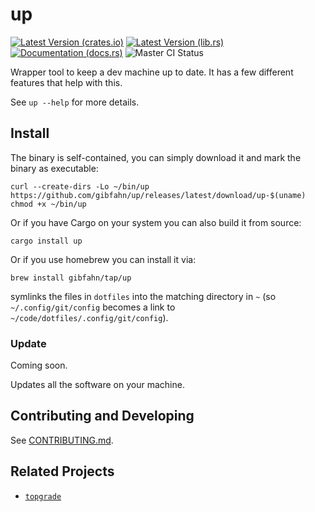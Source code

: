 # up

[![Latest Version (crates.io)](https://img.shields.io/crates/v/up.svg)](https://crates.io/crates/up)
[![Latest Version (lib.rs)](https://img.shields.io/crates/v/up.svg)](https://lib.rs/crates/up)
[![Documentation (docs.rs)](https://docs.rs/up/badge.svg)](https://docs.rs/up)
![Master CI Status](https://github.com/gibfahn/up-rs/workflows/Rust/badge.svg)

Wrapper tool to keep a dev machine up to date. It has a few different features that help with this.

See `up --help` for more details.

## Install

The binary is self-contained, you can simply download it and mark the binary as executable:

```shell
curl --create-dirs -Lo ~/bin/up https://github.com/gibfahn/up/releases/latest/download/up-$(uname)
chmod +x ~/bin/up
```

Or if you have Cargo on your system you can also build it from source:

```shell
cargo install up
```

Or if you use homebrew you can install it via:

```shell
brew install gibfahn/tap/up
```

symlinks the files in `dotfiles` into the matching directory in `~` (so `~/.config/git/config` becomes a link to
`~/code/dotfiles/.config/git/config`).

### Update

Coming soon.

Updates all the software on your machine.

## Contributing and Developing

See [CONTRIBUTING.md](/docs/CONTRIBUTING.md).

## Related Projects

- [`topgrade`](https://github.com/r-darwish/topgrade)
